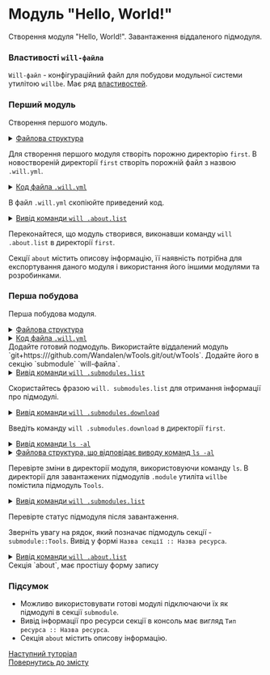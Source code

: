 # Модуль "Hello, World!"

Створення модуля "Hello, World!". Завантаження віддаленого підмодуля.

### Властивості `will-файла`

`Will-файл` - конфігураційний файл для побудови модульної системи утилітою `willbe`. Має ряд [властивостей](<../concept/WillFile.md>).

### Перший модуль

Створення першого модуль.

<details>
  <summary><u>Файлова структура</u></summary>

```
first               # директорія, назва довільна
  └── .will.yml     # конфігураційний файл

```

</details>

Для створення першого модуля створіть порожню директорію `first`. В новоствореній директорії `first` створіть порожній файл з назвою `.will.yml`.

<details>
  <summary><u>Код файла <code>.will.yml</code></u></summary>

```yaml
about :

    name : helloWorld
    description : 'Hello, World!'
    version : '0.0.1'
    keywords :
        - key
        - word
```

</details>

В файл `.will.yml` скопіюйте приведений код.

<details>
  <summary><u>Вивід команди <code>will .about.list</code></u></summary>

  ```
[user@user ~]$ will .about.list
Command ".about.list"
  . Read : /path_to_file/.will.yml
. Read 1 will-files in 0.109s
About
 name : 'helloWorld'
 description : 'Hello, World!'
 version : '0.0.1'
 enabled : 1
 keywords :
   'willbe'

```

</details>

Переконайтеся, що модуль створився, виконавши команду `will .about.list` в директорії `first`.

Секції `about` містить описову інформацію, її наявність потрібна для експортування даного модуля і використання його іншими модулями та розробинками.  

### Перша побудова

Перша побудова модуля.

<details>
  <summary><u>Файлова структура</u></summary>

```
first              
  └── .will.yml     

```

</details>
<details>
  <summary><u>Код файла <code>.will.yml</code></u></summary>

```yaml
about :

    name : helloWorld
    description : 'Hello, World!'
    version : 0.0.1
    keywords :
        - willbe

submodule :

    Tools : git+https:///github.com/Wandalen/wTools.git/out/wTools#master

```

</details>
Додайте готовий подмодуль. Використайте віддалений модуль `git+https:///github.com/Wandalen/wTools.git/out/wTools`. Додайте його в секцію `submodule` `will-файла`.

<details>
  <summary><u>Вивід команди <code>will .submodules.list</code></u></summary>

```
[user@user ~]$ will .submodules.list
...
 ! Failed to read submodule::Tools, try to download it with .submodules.download or even clean it before downloading
...
  isDownloaded : false
  Exported builds : []

```

</details>

Скористайтесь фразою `will. submodules.list` для отримання інформації про підмодулі.  

<details>
  <summary><u>Вивід команди <code>will .submodules.download</code></u></summary>

```
[user@user ~]$ will .submodules.download
...
   . Read : /path_to_file/.module/Tools/out/wTools.out.will.yml
   + module::Tools was downloaded in 12.360s
 + 1/1 submodule(s) of module::helloWorld were downloaded in 12.365s

```

</details>

Введіть команду `will .submodules.download` в директорії `first`.

<details>
  <summary><u>Вивід команди <code>ls -al</code></u></summary>

```
[user@user ~]$ ls -al
...
drwxr-xr-x 4 user user 4096 Мар 12 07:20 .module
-rw-r--r-- 1 user user  306 Мар  1 11:20 .will.yml

```

```
[user@user ~]$ ls -al module/
...
drwxr-xr-x 4 user user 4096 Мар 12 07:20 Tools

```

</details>
<details>
  <summary><u>Файлова структура, що відповідає виводу команд <code>ls -al</code></u></summary>

```
first
  ├── .module
  │       └── Tools
  └── .will.yml

```

</details>

Перевірте зміни в директорії модуля, використовуючи команду `ls`. В директорії для завантажених підмодулів `.module` утиліта `willbe` помістила підмодуль `Tools`.

<details>
  <summary><u>Вивід команди <code>will .submodules.list</code></u></summary>

```
[user@user ~]$ will .submodules.list
...
 . Read : /path_to_file/.module/Tools/out/wTools.out.will.yml
...
submodule::Tools
  path : git+https:///github.com/Wandalen/wTools.git/out/wTools#master
  isDownloaded : true
  Exported builds : [ 'proto.export' ]

```

</details>

Перевірте статус підмодуля після завантаження.

Зверніть увагу на рядок, який позначає підмодуль секції - `submodule::Tools`. Вивід у формі `Назва секції :: Назва ресурса`.

<details>
  <summary><u>Вивід команди <code>will .about.list</code></u></summary>

```
[user@user ~]$ will .about.list
...
About
  name : 'helloWorld'
  description : 'Hello, World!'
  ...

```

</details>
Секція `about`, має простішу форму запису

### Підсумок

- Можливо використовувати готові модулі підключаючи їх як підмодулі в секції `submodule`.
- Вивід інформації про ресурси секції в консоль має вигляд `Тип ресурса :: Назва ресурса`.
- Секція `about` містить описову інформацію.

[Наступний туторіал](CommandsSubmodules.md)   
[Повернутись до змісту](../README.md#tutorials)
